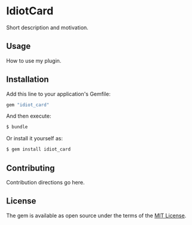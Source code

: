# IdiotCard
Short description and motivation.

## Usage
How to use my plugin.

## Installation
Add this line to your application's Gemfile:

```ruby
gem "idiot_card"
```

And then execute:
```bash
$ bundle
```

Or install it yourself as:
```bash
$ gem install idiot_card
```

## Contributing
Contribution directions go here.

## License
The gem is available as open source under the terms of the [MIT License](https://opensource.org/licenses/MIT).
